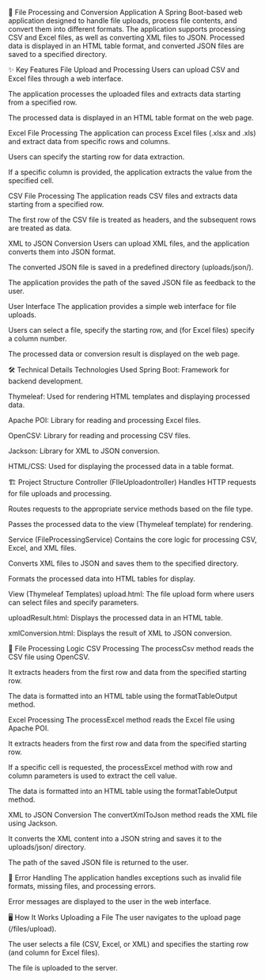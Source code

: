 🚀 File Processing and Conversion Application
A Spring Boot-based web application designed to handle file uploads, process file contents, and convert them into different formats. The application supports processing CSV and Excel files, as well as converting XML files to JSON. Processed data is displayed in an HTML table format, and converted JSON files are saved to a specified directory.

✨ Key Features
File Upload and Processing
Users can upload CSV and Excel files through a web interface.

The application processes the uploaded files and extracts data starting from a specified row.

The processed data is displayed in an HTML table format on the web page.

Excel File Processing
The application can process Excel files (.xlsx and .xls) and extract data from specific rows and columns.

Users can specify the starting row for data extraction.

If a specific column is provided, the application extracts the value from the specified cell.

CSV File Processing
The application reads CSV files and extracts data starting from a specified row.

The first row of the CSV file is treated as headers, and the subsequent rows are treated as data.

XML to JSON Conversion
Users can upload XML files, and the application converts them into JSON format.

The converted JSON file is saved in a predefined directory (uploads/json/).

The application provides the path of the saved JSON file as feedback to the user.

User Interface
The application provides a simple web interface for file uploads.

Users can select a file, specify the starting row, and (for Excel files) specify a column number.

The processed data or conversion result is displayed on the web page.

🛠️ Technical Details
Technologies Used
Spring Boot: Framework for backend development.

Thymeleaf: Used for rendering HTML templates and displaying processed data.

Apache POI: Library for reading and processing Excel files.

OpenCSV: Library for reading and processing CSV files.

Jackson: Library for XML to JSON conversion.

HTML/CSS: Used for displaying the processed data in a table format.

🏗️ Project Structure
Controller (FIleUploadontroller)
Handles HTTP requests for file uploads and processing.

Routes requests to the appropriate service methods based on the file type.

Passes the processed data to the view (Thymeleaf template) for rendering.

Service (FileProcessingService)
Contains the core logic for processing CSV, Excel, and XML files.

Converts XML files to JSON and saves them to the specified directory.

Formats the processed data into HTML tables for display.

View (Thymeleaf Templates)
upload.html: The file upload form where users can select files and specify parameters.

uploadResult.html: Displays the processed data in an HTML table.

xmlConversion.html: Displays the result of XML to JSON conversion.

🔧 File Processing Logic
CSV Processing
The processCsv method reads the CSV file using OpenCSV.

It extracts headers from the first row and data from the specified starting row.

The data is formatted into an HTML table using the formatTableOutput method.

Excel Processing
The processExcel method reads the Excel file using Apache POI.

It extracts headers from the first row and data from the specified starting row.

If a specific cell is requested, the processExcel method with row and column parameters is used to extract the cell value.

The data is formatted into an HTML table using the formatTableOutput method.

XML to JSON Conversion
The convertXmlToJson method reads the XML file using Jackson.

It converts the XML content into a JSON string and saves it to the uploads/json/ directory.

The path of the saved JSON file is returned to the user.

🚨 Error Handling
The application handles exceptions such as invalid file formats, missing files, and processing errors.

Error messages are displayed to the user in the web interface.

🖥️ How It Works
Uploading a File
The user navigates to the upload page (/files/upload).

The user selects a file (CSV, Excel, or XML) and specifies the starting row (and column for Excel files).

The file is uploaded to the server.
